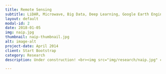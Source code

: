 ```yaml
---
title: Remote Sensing
subtitle: LiDAR, Microwave, Big Data, Deep Learning, Google Earth Engine, Azure
layout: default
modal-id: 2
date: 2018-01-05
img: naip.jpg
thumbnail: naip-thumbnail.jpg
alt: image-alt
project-date: April 2014
client: Start Bootstrap
category: Research
description: Under construction! <br><img src="img/research/naip.jpg" class="img-responsive img-centered"">

---
```


